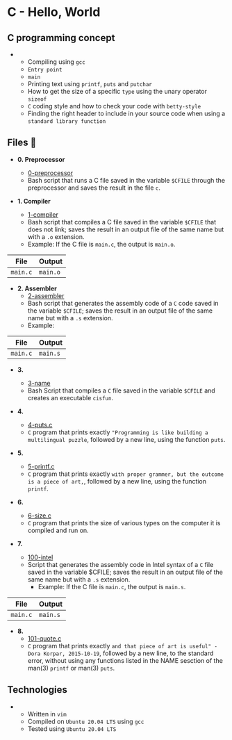 # C - Hello, World

## C programming concept

*
	* Compiling using `gcc`
	* `Entry point`
	* `main`
	* Printing text using `printf`, `puts` and `putchar`
	* How to get the size of a specific `type` using the unary operator `sizeof`
	* `C` coding style and how to check your code with `betty-style`
	* Finding the right header to include in your source code when using a `standard library function`


## Files :page_with_curl:

* **0. Preprocessor**
  * [0-preprocessor](./0-preprocessor)
  * Bash script that runs a C file saved in the variable `$CFILE` through the preprocessor and saves the result in the file `c`.

* **1. Compiler**
  * [1-compiler](./1-compiler)
  * Bash script that compiles a C file saved in the variable `$CFILE` that does not link; saves the result in an output file of the same name but with a `.o` extension.
   * Example: If the C file is `main.c`, the output is `main.o`.

| File | Output |
| ---- | ------ |
| `main.c` | `main.o` |

* **2. Assembler**
  * [2-assembler](./2-assembler)
  *  Bash script that generates the assembly code of a `C` code saved in the variable `$CFILE`; saves the result in an output file of the same name but with a `.s` extension.
  * Example:
   
| File | Output |
| ---- | ------ |
| `main.c` | `main.s` |

* **3.**
  * [3-name](./3-name)
  *  Bash Script that compiles a `C` file saved in the variable
  `$CFILE` and creates an executable `cisfun`.

* **4.**
  * [4-puts.c](./4-puts.c)
  * `C` program that prints exactly `"Programming is like building a multilingual puzzle`, followed by a new line, using the function `puts`.

* **5.**
  * [5-printf.c](./5-printf.c)
  * `C` program that prints exactly `with proper grammer, but the outcome is a piece of art,`, followed by a new line, using the function `printf`.

* **6.**
  * [6-size.c](./6-size.c)
  * `C` program that prints the size of various types on the computer it is compiled and run on.

* **7.**
  * [100-intel](./100-intel)
  * Script that generates the assembly code in Intel syntax of a `C` file saved in the variable $CFILE; saves the result in an output file of the same name
  but with a `.s` extension.
    * Example: If the C file is `main.c`, the output is `main.s`.
 
| File | Output |
| ---- | ------ |
| `main.c` | `main.s` |

* **8.**
  * [101-quote.c](./101-quote.c)
  * `C` program that prints exactly `and that piece of art is useful" - Dora Korpar, 2015-10-19`, followed by a new line, to the standard error,
  without using any functions listed in the NAME sesction of the man(3) `printf` or man(3)
  `puts`.

## Technologies
*
  * Written in `vim`
  * Compiled on `Ubuntu 20.04 LTS` using `gcc`
  * Tested using `Ubuntu 20.04 LTS`
